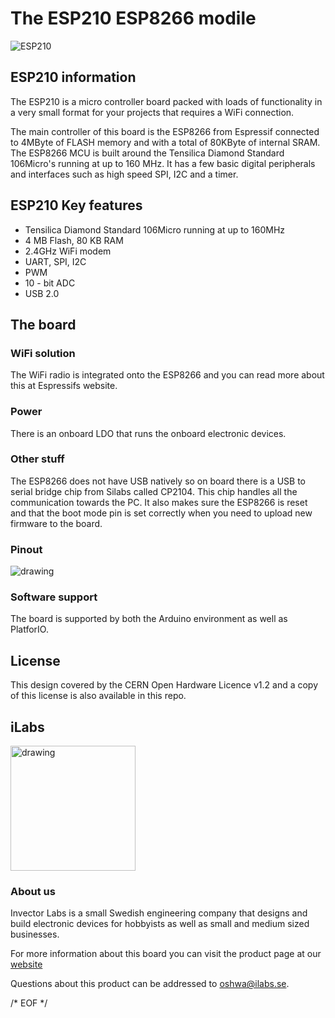 # The ESP210 ESP8266 modile
![ESP210](https://ilabs.se/wp-content/uploads/2021/07/iso-front-1.png)

## ESP210 information
The ESP210 is a micro controller board packed with loads of functionality in a very small format for your projects that requires a WiFi connection.

The main controller of this board is the ESP8266 from Espressif connected to 4MByte of FLASH memory and with a total of 80KByte of internal SRAM. The ESP8266 MCU is built around the Tensilica Diamond Standard 106Micro's running at up to 160 MHz. It has a few basic digital peripherals and interfaces such as high speed SPI, I2C and a timer.

## ESP210 Key features
- Tensilica Diamond Standard 106Micro running at up to 160MHz
- 4 MB Flash, 80 KB RAM
- 2.4GHz WiFi modem
- UART, SPI, I2C
- PWM
- 10 - bit ADC
- USB 2.0

## The board

### WiFi solution
The WiFi radio is integrated onto the ESP8266 and you can read more about this at Espressifs website.

### Power
There is an onboard LDO that runs the onboard electronic devices.

### Other stuff
The ESP8266 does not have USB natively so on board there is a USB to serial bridge chip from Silabs called CP2104. This chip handles all the communication towards the PC. It also makes sure the ESP8266 is reset and that the boot mode pin is set correctly when you need to upload new firmware to the board.

### Pinout
<img src="https://ilabs.se/wp-content/uploads/2022/03/esp210-pinout-1-936x1024.png" alt="drawing"/>

### Software support
The board is supported by both the Arduino environment as well as PlatforIO.

## License
This design covered by the CERN Open Hardware Licence v1.2 and a copy of this license is also available in this repo.

## iLabs
<img src="https://ilabs.se/wp-content/uploads/2021/07/cropped-Color-logo-no-background.png" alt="drawing" width="200"/>

### About us
Invector Labs is a small Swedish engineering company that designs and build electronic devices for hobbyists as well as small and medium sized businesses.

For more information about this board you can visit the product page at our [website](https://ilabs.se/product/esp8266-module/)

Questions about this product can be addressed to <oshwa@ilabs.se>.

/* EOF */

